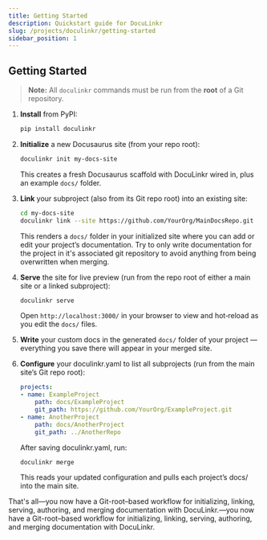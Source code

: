 ```yaml
---
title: Getting Started
description: Quickstart guide for DocuLinkr
slug: /projects/doculinkr/getting-started
sidebar_position: 1
---
```


## Getting Started

> **Note:** All `doculinkr` commands must be run from the **root** of a Git repository.

1. **Install** from PyPI:

   ```bash
   pip install doculinkr
   ```

2. **Initialize** a new Docusaurus site (from your repo root):

   ```bash
   doculinkr init my-docs-site
   ```

   This creates a fresh Docusaurus scaffold with DocuLinkr wired in, plus an example `docs/` folder.

3. **Link** your subproject (also from its Git repo root) into an existing site:

   ```bash
   cd my-docs-site
   doculinkr link --site https://github.com/YourOrg/MainDocsRepo.git
   ```

   This renders a `docs/` folder in your initialized site where you can add or edit your project’s documentation. Try to only write documentation for the project in it's associated git repository to avoid anything from being overwritten when merging.

4. **Serve** the site for live preview (run from the repo root of either a main site or a linked subproject):

   ```bash
   doculinkr serve
   ```

   Open `http://localhost:3000/` in your browser to view and hot‑reload as you edit the `docs/` files.

5. **Write** your custom docs in the generated `docs/` folder of your project —everything you save there will appear in your merged site.

6. **Configure** your doculinkr.yaml to list all subprojects (run from the main site’s Git repo root):

    ```yaml
    projects:
    - name: ExampleProject
        path: docs/ExampleProject
        git_path: https://github.com/YourOrg/ExampleProject.git
    - name: AnotherProject
        path: docs/AnotherProject
        git_path: ../AnotherRepo
    ```

    After saving doculinkr.yaml, run:

    ```bash
    doculinkr merge
    ```

    This reads your updated configuration and pulls each project’s docs/ into the main site.

That's all—you now have a Git-root–based workflow for initializing, linking, serving, authoring, and merging documentation with DocuLinkr.—you now have a Git-root–based workflow for initializing, linking, serving, authoring, and merging documentation with DocuLinkr.
